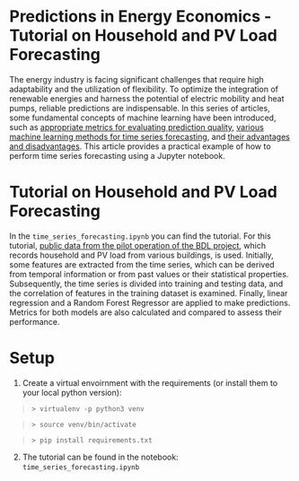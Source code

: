 # Predictions in Energy Economics - Tutorial on Household and PV Load Forecasting
The energy industry is facing significant challenges that require high adaptability and the utilization of flexibility. To optimize the integration of renewable energies and harness the potential of electric mobility and heat pumps, reliable predictions are indispensable. In this series of articles, some fundamental concepts of machine learning have been introduced, such as [appropriate metrics for evaluating prediction quality](https://www.ffe.de/en/publications/predictions-in-energy-economics-which-error-metrics-are-suitable/), [various machine learning methods for time series forecasting](https://www.ffe.de/en/publications/predictions-in-energy-economics-which-methods-are-suitable/), and [their advantages and disadvantages](https://www.ffe.de/en/publications/predictions-in-energy-economics-which-methods-are-suitable/). This article provides a practical example of how to perform time series forecasting using a Jupyter notebook.

# Tutorial on Household and PV Load Forecasting

In the `time_series_forecasting.ipynb` you can find the tutorial. For this tutorial, [public data from the pilot operation of the BDL project](https://opendata.ffe.de/dataset/electric-load-profiles-and-vehicle-data-of-private-households-with-a-bidirectional-ev/), which records household and PV load from various buildings, is used. Initially, some features are extracted from the time series, which can be derived from temporal information or from past values or their statistical properties. Subsequently, the time series is divided into training and testing data, and the correlation of features in the training dataset is examined. Finally, linear regression and a Random Forest Regressor are applied to make predictions. Metrics for both models are also calculated and compared to assess their performance.

# Setup

1. Create a virtual envoirnment with the requirements (or install them to your local python version):
> `> virtualenv -p python3 venv`

> `> source venv/bin/activate`

> `> pip install requirements.txt`

2. The tutorial can be found in the notebook: `time_series_forecasting.ipynb`
